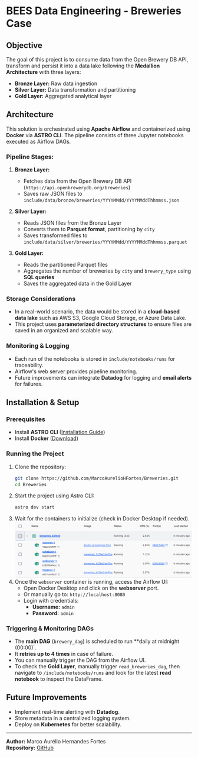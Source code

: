 # BEES Data Engineering - Breweries Case

## Objective
The goal of this project is to consume data from the Open Brewery DB API, transform and persist it into a data lake following the **Medallion Architecture** with three layers:
- **Bronze Layer:** Raw data ingestion
- **Silver Layer:** Data transformation and partitioning
- **Gold Layer:** Aggregated analytical layer

## Architecture
This solution is orchestrated using **Apache Airflow** and containerized using **Docker** via **ASTRO CLI**. The pipeline consists of three Jupyter notebooks executed as Airflow DAGs.

### **Pipeline Stages:**
1. **Bronze Layer:**
   - Fetches data from the Open Brewery DB API (`https://api.openbrewerydb.org/breweries`)
   - Saves raw JSON files to `include/data/bronze/breweries/YYYYMMdd/YYYYMMddThhmmss.json`

2. **Silver Layer:**
   - Reads JSON files from the Bronze Layer
   - Converts them to **Parquet format**, partitioning by `city`
   - Saves transformed files to `include/data/silver/breweries/YYYYMMdd/YYYYMMddThhmmss.parquet`

3. **Gold Layer:**
   - Reads the partitioned Parquet files
   - Aggregates the number of breweries by `city` and `brewery_type` using **SQL queries**
   - Saves the aggregated data in the Gold Layer

### **Storage Considerations**
- In a real-world scenario, the data would be stored in a **cloud-based data lake** such as AWS S3, Google Cloud Storage, or Azure Data Lake.
- This project uses **parameterized directory structures** to ensure files are saved in an organized and scalable way.

### **Monitoring & Logging**
- Each run of the notebooks is stored in `include/notebooks/runs` for traceability.
- Airflow's web server provides pipeline monitoring.
- Future improvements can integrate **Datadog** for logging and **email alerts** for failures.

## **Installation & Setup**

### **Prerequisites**
- Install **ASTRO CLI** ([Installation Guide](https://docs.astronomer.io/astro/install-cli))
- Install **Docker** ([Download](https://www.docker.com/get-started/))

### **Running the Project**
1. Clone the repository:
   ```sh
   git clone https://github.com/MarcoAurelioHFortes/Breweries.git
   cd Breweries
   ```
2. Start the project using Astro CLI:
   ```sh
   astro dev start
   ```
3. Wait for the containers to initialize (check in Docker Desktop if needed).
![Docker Containers](./doc/images/docker.png)
4. Once the `webserver` container is running, access the Airflow UI:
   - Open Docker Desktop and click on the **webserver** port.
   - Or manually go to: `http://localhost:8080`
   - Login with credentials:
     - **Username:** `admin`
     - **Password:** `admin`

### **Triggering & Monitoring DAGs**
- The **main DAG** (`brewery_dag`) is scheduled to run **daily at midnight (00:00)`.
- It **retries up to 4 times** in case of failure.
- You can manually trigger the DAG from the Airflow UI.
- To check the **Gold Layer**, manually trigger `read_breweries_dag`, then navigate to `/include/notebooks/runs` and look for the latest **read notebook** to inspect the DataFrame.

## **Future Improvements**
- Implement real-time alerting with **Datadog**.
- Store metadata in a centralized logging system.
- Deploy on **Kubernetes** for better scalability.

---
**Author:** Marco Aurélio Hernandes Fortes  
**Repository:** [GitHub](https://github.com/MarcoAurelioHFortes/Breweries.git)
